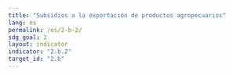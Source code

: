 ```yaml
---
title: "Subsidios a la exportación de productos agropecuarios"
lang: es
permalink: /es/2-b-2/
sdg_goal: 2
layout: indicator
indicator: "2.b.2"
target_id: "2.b"
---
```


